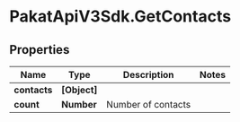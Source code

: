 # PakatApiV3Sdk.GetContacts

## Properties
Name | Type | Description | Notes
------------ | ------------- | ------------- | -------------
**contacts** | **[Object]** |  | 
**count** | **Number** | Number of contacts | 


